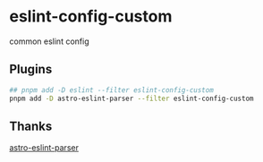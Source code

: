 # eslint-config-custom

common eslint config

## Plugins

```bash
## pnpm add -D eslint --filter eslint-config-custom
pnpm add -D astro-eslint-parser --filter eslint-config-custom
```

## Thanks

[astro-eslint-parser](https://github.com/ota-meshi/astro-eslint-parser)